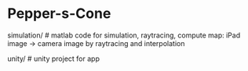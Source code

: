 # Pepper-s-Cone

simulation/ # matlab code for simulation, raytracing, compute map: iPad image -> camera image by raytracing and interpolation

unity/ # unity project for app
